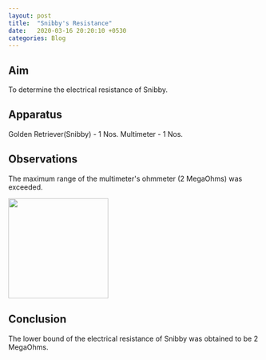 ```yaml
---
layout: post
title:  "Snibby's Resistance"
date:   2020-03-16 20:20:10 +0530
categories: Blog
---
```

## Aim 
To determine the electrical resistance of Snibby.
## Apparatus
Golden Retriever(Snibby) - 1 Nos.
Multimeter               - 1 Nos.

## Observations
The maximum range of the multimeter's ohmmeter (2 MegaOhms) was exceeded.


<img src="https://github.com/notshriram/github_io_data/blob/master/snibby.jpg" width="200"/>

## Conclusion
The lower bound of the electrical resistance of Snibby was obtained to be 2 MegaOhms.
